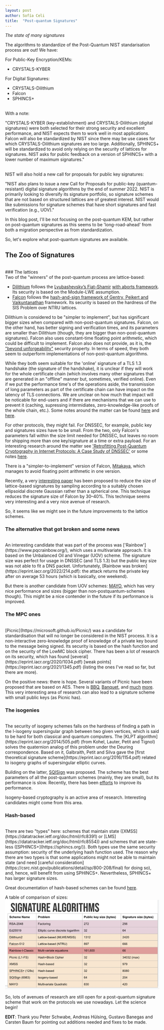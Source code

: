 ```yaml
---
layout: post
author: Sofía Celi
title:  "Post-quantum Signatures"
---
```

*The state of many signatures*

The algorithms to standardize of the Post-Quantum NIST standarisation process are out! We have:

For Public-Key Encryption/KEMs:

* CRYSTALS-KYBER

For Digital Signatures:

* CRYSTALS-Dilithium
* Falcon
* SPHINCS+

<br>
With a note:

"CRYSTALS-KYBER (key-establishment) and CRYSTALS-Dilithium (digital signatures) were both selected for their strong security and excellent performance, and NIST expects them to work well in most applications.
Falcon will also be standardized by NIST since there may be use cases for which CRYSTALS-Dilithium signatures are too large.
Additionally, SPHINCS+ will be standardized to avoid only relying on the security of lattices for signatures. NIST asks for public feedback on a version of SPHINCS+ with a lower number of maximum signatures."

<br>
NIST will also hold a new call for proposals for public key signatures:

"NIST also plans to issue a new Call for Proposals for public-key (quantum-resistant) digital signature algorithms by the end of summer
2022.
NIST is primarily looking to diversify its signature portfolio, so signature schemes that are not based on structured lattices are of greatest interest.
NIST would like submissions for signature schemes that have short signatures and fast verification (e.g., UOV)."

In this blog post, I'll be not focusing on the post-quantum KEM, but rather on
post-quantum signatures as this seems to be 'long-road-ahead' from both
a migration perspective as from standardization.

So, let's explore what post-quantum signatures are available.

## The Zoo of Signatures

<br>
### The lattices

<br>
Two of the "winners" of the post-quantum process are lattice-based:

* [Dilithium](https://pq-crystals.org/dilithium/) follows the [Lyubashevsky’s Fiat–Shamir](https://www.iacr.org/archive/asiacrypt2009/59120596/59120596.pdf) [with aborts framework](https://eprint.iacr.org/2011/537.pdf). Its security is based on the Module-LWE assumption.
* [Falcon](https://falcon-sign.info/) follows the [hash-and-sign framework of Gentry, Peikert and Vaikuntanathan](https://eprint.iacr.org/2007/432) framework. Its security is based on the hardness of the SIS Problem over NTRU lattices.

Dilithium is considered to be "simpler to implement", but has significant bigger sizes when compared with non-post-quantum signatures.
Falcon, on the other hand, has better signing and verification times, and its parameters are smaller than Dilithium (though, they are bigger than non-post-quantum signatures).
Falcon also uses constant-time floating point arithmetic, which could be difficult to implement.
Falcon also does not provide, as it is, the ["beyond unforgeability"](https://ieeexplore.ieee.org/document/9519420) security property.
In terms of speed, they both seem to outperform implementations of non-post-quantum algorithms.

While they both seem suitable for the 'online' signature of a TLS 1.3 handshake (the signature of the handshake), it is unclear if they will work for the whole certificate chain (which involves many other signatures that are generated in an "offline" manner but, sometimes, verified online).
Even if we put the performance time's of the operations aside, the transmission of long parameters as part of the certificate chain can have impact on the latency of TLS connections.
We are unclear on how much that impact will be noticable for end-users and if there are mechanisms that we can use to prevent it (caching, supressing intermidiates, zero-knowledge-like proofs of the whole chain, etc.).
Some notes around the matter can be found [here](https://sofiaceli.com/PQNet-Workshop/tls.html) and [here](https://sofiaceli.com/slides/PQC_KEMTLS.pdf).

For other protocols, they might fail.
For DNSSEC, for example, public key and signatures sizes have to be small.
From the two, only Falcon's parameters fall within the size limit needed for DNSSEC, but leaves no room for shipping more than one key/signature at a time or extra payload. For an interesting research around the matter see ['Retrofitting Post-Quantum Cryptography in Internet Protocols: A Case Study of DNSSEC'](https://www.sidnlabs.nl/downloads/7qGFW0DiOkov0vWyDK9qaK/de709198ac34477797b381f146639e27/Retrofitting_Post-Quantum_Cryptography_in_Internet_Protocols.pdf) or some notes [here](https://sofiaceli.com/PQNet-Workshop/dnssec.html).

There is a "simpler-to-implement" version of Falcon, [Mitakaya](https://eprint.iacr.org/2021/1486.pdf), which manages to avoid floating point arithmetic in one version.

Recently, a very [interesting paper](https://eprint.iacr.org/2022/785.pdf) has been proposed to reduce the size of lattice-based signatures by sampling according to a suitably chosen ellipsoidal discrete Gaussian rather than a spherical one.
This technique reduces the signature size of Falcon by 30–40%.
This technique seems very interesting and a very nice avenue of research.

So, it seems like we might see in the future improvements to the lattice schemes.

### The alternative that got broken and some news
<br>
An interesting candidate that was part of the process was ['Rainbow'](https://www.pqcrainbow.org/), which uses a multivariate approach.
It is based on the Unbalanced Oil and Vinegar (UOV) scheme.
The signature size was perfect for usage in DNSSEC (and TLS 1.3) but the public key size was not able to fit a DNS packet.
Unfortunately, [Rainbow was broken](https://eprint.iacr.org/2022/214.pdf): the attack returns the private key after on average 53 hours (which is basically, one weekend).

But there is another candidate from UOV schemes: [MAYO](https://eprint.iacr.org/2021/1144.pdf), which has very nice performance and sizes (bigger than non-postquantum-schemes though).
This might be a nice contender in the future if its performance is improved.

### The MPC ones

<br>
[Picnic](https://microsoft.github.io/Picnic/) was a candidate for standardisation that will no longer be considered in the NIST process.
It is a non-interactive zero-knowledge proof of knowledge of a private key bound to the message being signed.
Its security is based on the hash function and on the security of the LowMC block cipher.
There has been a lot of research on its security, which has found [several](https://eprint.iacr.org/2020/1034.pdf) [weak points](https://eprint.iacr.org/2021/1345.pdf) (listing the ones I've read so far, but there are more).

On the positive news: there is hope.
Several variants of Picnic have been proposed that are based on AES.
There is [BBQ](https://eprint.iacr.org/2019/781.pdf), [Banquet](https://eprint.iacr.org/2021/068.pdf), and [much](https://eprint.iacr.org/2021/215.pdf) [more](https://eprint.iacr.org/2021/692.pdf).
This very interesting area of research can also lead to a signature scheme with small public keys (as Picnic has).

### The isogenies

<br>
The security of isogeny schemes falls on the hardness of finding a path in the l-isogeny supersingular graph between two given vertices, which is said to be hard for both classical and quantum computers.
The [KLPT algorithm](https://eprint.iacr.org/2014/505.pdf) (from Kohel, Lauter, Petit and Tignol) solves the quaternion analog of this problem under the Deuring correspondence.
Based on it, Galbraith, Petit and Silva gave the [first theoretical signature scheme](https://eprint.iacr.org/2016/1154.pdf) related to isogeny graphs of supersingular elliptic curves.

Building on the latter, [SQISign](https://eprint.iacr.org/2020/1240.pdf) was proposed.
The scheme has the best parameters of all the post-quantum schemes (mainly, they are small), but its performance is slow.
Recently, there has been [efforts](https://eprint.iacr.org/2022/234.pdf) to improve its performance.

Isogeny-based cryptography is an active area of research.
Interesting candidates might come from this area.

### Hash-based

<br>
There are two "types" here: schemes that maintain state ([XMSS](https://datatracker.ietf.org/doc/html/rfc8391) or [LMS](https://datatracker.ietf.org/doc/html/rfc8554)) and schemes that are state-less ([SPHINCS+](https://sphincs.org/)).
Both types use the same security assumption: security of the underlying hash function used.
The reason why there are two types is that some applications might not be able to maintain state (and need [careful consideration](https://csrc.nist.gov/publications/detail/sp/800-208/final) for doing so), and, hence, will benefit from using SPHINCS+.
Nevertheless, SPHINCS+ has larger signature sizes.

Great documentation of hash-based schemes can be found [here](https://huelsing.net/wordpress/?page_id=165).

A table of comparison of sizes:
![Comparison](/assets/comparison-pq.png)

So, lots of avenues of research are still open for a post-quantum signature scheme that work on the protocols we use nowadays.
Let the science begin!

<strong>EDIT</strong>: Thank you Peter Schwabe, Andreas Hülsing, Gustavo Banegas and Carsten Baum for pointing out additions needed and fixes to be made.
